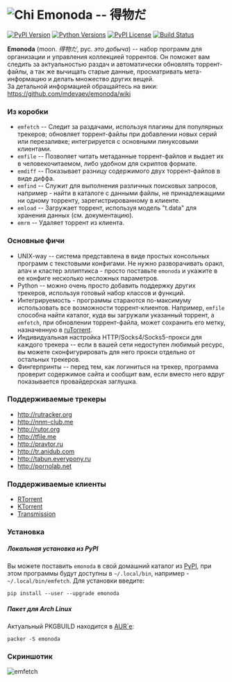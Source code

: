 ![Chi](https://raw.githubusercontent.com/wiki/mdevaev/emonoda/chi.png) Emonoda -- 得物だ
=======

[![PyPI Version](https://img.shields.io/pypi/v/emonoda.svg)](https://pypi.python.org/pypi/emonoda/)
[![Python Versions](https://img.shields.io/pypi/pyversions/emonoda.svg)](https://pypi.python.org/pypi/emonoda/)
[![PyPI License](https://img.shields.io/pypi/l/emonoda.svg)](https://pypi.python.org/pypi/emonoda/)
[![Build Status](https://img.shields.io/travis/mdevaev/emonoda.svg)](https://travis-ci.org/mdevaev/emonoda)

**Emonoda** (moon. _得物だ_, рус. _это добыча_) -- набор программ для организации и управления коллекцией торрентов. Он поможет вам следить за актуальностью раздач и автоматически обновлять торрент-файлы, а так же вычищать старые данные, просматривать мета-информацию и делать множество других вещей.  
За детальной информацией обращайтесь на вики: https://github.com/mdevaev/emonoda/wiki  

### Из коробки
* `emfetch` -- Следит за раздачами, используя плагины для популярных трекеров; обновляет торрент-файлы при добавлении новых серий или перезаливке; интегрируется с основными линуксовыми клиентами.
* `emfile` -- Позволяет читать метаданные торрент-файлов и выдает их в человекочитаемом, либо удобном для скриптов формате.
* `emdiff` -- Показывает разницу содержимого двух торрент-файлов в виде диффа.
* `emfind` -- Служит для выполнения различных поисковых запросов, например - найти в каталоге с данными файлы, не принадлежащими ни одному торренту, зарегистрированному в клиенте.
* `emload` -- Загружает торрент, используя модель "t.data" для хранения данных (см. документацию).
* `emrm` -- Удаляет торрент из клиента.

### Основные фичи
* UNIX-way -- система представлена в виде простых консольных программ с текстовыми конфигами. Не нужно разворачивать оракл, апач и кластер эллиптикса - просто поставьте `emonoda` и укажите в ее конфиге несколько несложных параметров.
* Python -- можно очень просто добавить поддержку других трекеров, используя готовый набор классов и функций.
* Интегрируемость - программы стараются по-максимуму использовать все возможности торрент-клиентов. Например, `emfile` способна найти каталог, куда вы загружали указанный торрент, а `emfetch`, при обновлении торрент-файла, может сохранить его метку, назначенную в [ruTorrent](https://github.com/Novik/ruTorrent).
* Индивидуальная настройка HTTP/Socks4/Socks5-прокси для каждого трекера -- если в вашей сети недоступен любимый ресурс, вы можете сконфигурировать для него прокси отдельно от остальных трекеров.
* Фингерпринты -- перед тем, как логиниться на трекер, программа проверит содержимое сайта и сообщит вам, если вместо него вдруг показывается провайдерская заглушка.

### Поддерживаемые трекеры
* http://rutracker.org
* http://nnm-club.me
* http://rutor.org
* http://tfile.me
* http://pravtor.ru
* http://tr.anidub.com
* http://tabun.everypony.ru
* http://pornolab.net

### Поддерживаемые клиенты
* [RTorrent](http://rakshasa.github.io/rtorrent/)
* [KTorrent](http://ktorrent.pwsp.net/)
* [Transmission](http://www.transmissionbt.com/)

### Установка
##### Локальная установка из PyPI
Вы можете поставить `emonoda` в свой домашний каталог из [PyPI](https://pypi.python.org/pypi/emonoda), при этом программы будут доступны в `~/.local/bin`, например - `~/.local/bin/emfetch`. Для установки введите:
```
pip install --user --upgrade emonoda
```
##### Пакет для Arch Linux
Актуальный PKGBUILD находится в [AUR`е](https://aur4.archlinux.org/packages/emonoda/):
```
packer -S emonoda
```

### Скриншотик
![emfetch](https://raw.githubusercontent.com/wiki/mdevaev/emonoda/emfetch.png)
